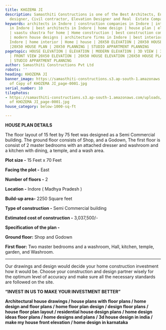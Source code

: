 ```yaml
---
title: KHOZEMA JI
description: Samasthiti Constructions is one of the Best Architects, Engineer, Interior
  designer, Civil contractor, Elevation Designer and Real  Estate Companies in Indore.
keywords: architects in Indore | construction companies in Indore | interior designer
  in Indore | best architects in Indore | home design | house plan | elevation design
  | vaastu shastra for home | Home construction | best construction companies in Indore
  | modern house designs | architecture firms in Indore | best interior designer in
  Indore | home interior | Home | house | 20X50 ELEVATION | 20X50 HOUSE ELEVATION
  |20X50 HOUSE PLAN | 20X50 PLANNING | STUDIO APPARTMENT PLANNING
pagetopic: HOUSE ELEVATION | ELEVATION | MODERN ELEVATION | 3D VIEW | 3D ELEVATION
  | FRONT VIEW 20X50 ELEVATION | 20X50 HOUSE ELEVATION |20X50 HOUSE PLAN | 20X50 PLANNING
  | STUDIO APPARTMENT PLANNING
author: Samasthiti Constructions Pvt Ltd
robots: ''
heading: KHOZEMA JI
banner_image: https://samasthiti-constructions.s3.ap-south-1.amazonaws.com/uploads/Copy
  of Copy of KHOZEMA JI_page-0001.jpg
serial_number: 10
tilephotos:
- https://samasthiti-constructions.s3.ap-south-1.amazonaws.com/uploads/Copy of Copy
  of KHOZEMA JI_page-0001.jpg
house_category: below-1000-sq-ft

---
```

**HOUSE PLAN DETAILS**

The floor layout of 15 feet by 75 feet was designed as a Semi Commercial building. The ground floor consists of Shop, and a Godown, The first floor is consist of 2 master bedrooms with an attached dresser and washroom and a kitchen with dining, a temple, and a wash area.

**Plot size -** 15 Feet x 70 Feet

**Facing the plot -** East

**Number of floors -** 2

**Location -** Indore ( Madhya Pradesh )

**Build-up area-** 2250 Square feet

**Type of construction -** Semi Commercial building

**Estimated cost of construction -** 3,037,500/-

**Specification of the plan -**

**Ground floor:** Shop and Godown

**First floor:** Two master bedrooms and a washroom, Hall, kitchen, temple, garden, and Washroom.

***

Our drawings and design would decide your home construction investment how it would be. Choose your construction and design partner wisely for the optimum level of accuracy and make sure all the necessary standards are followed on the site.

**“INVEST IN US TO MAKE YOUR INVESTMENT BETTER”**

**Architectural house drawings / house plans with floor plans / home design and floor plans / home floor plan design / design floor plans / house floor plan layout / residential house design plans / home design ideas floor plans / home designs and plans / 3d house design in india / make my house front elevation / home design in karnataka**